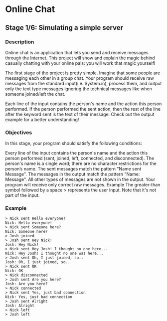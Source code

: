 # Online Chat

## Stage 1/6: Simulating a simple server
### Description
Online chat is an application that lets you send and receive messages through the Internet. This project will show and explain the magic behind casually chatting with your online pals: you will work that magic yourself!

The first stage of the project is pretty simple. Imagine that some people are messaging each other in a group chat. Your program should receive raw messages from the standard input(i.e. System.in), process them, and output only the text type messages ignoring the technical messages like when someone joined/left the chat.

Each line of the input contains the person's name and the action this person performed. If the person performed the sent action, then the rest of the line after the keyword sent is the text of their message. Check out the output example for a better understanding!

### Objectives
In this stage, your program should satisfy the following conditions:

Every line of the input contains the person's name and the action this person performed (sent, joined, left, connected, and disconnected).
The person's name is a single word; there are no character restrictions for the person’s name.
The sent messages match the pattern "Name sent Message".
The messages in the output match the pattern "Name: Message".
All other types of messages are not shown in the output.
Your program will receive only correct raw messages.
Example
The greater-than symbol followed by a space > represents the user input. Note that it's not part of the input.

### Example

```> Nick joined
> Nick sent Hello everyone!
Nick: Hello everyone!
> Nick sent Someone here?
Nick: Someone here?
> Josh joined
> Josh sent Hey Nick!
Josh: Hey Nick!
> Nick sent Hey Josh! I thought no one here...
Nick: Hey Josh! I thought no one was here...
> Josh sent Oh, I just joined, so..
Josh: Oh, I just joined, so..
> Nick sent OK
Nick: OK
> Nick disconnected
> Josh sent Are you here?
Josh: Are you here?
> Nick connected
> Nick sent Yes, just bad connection
Nick: Yes, just bad connection
> Josh sent Alright
Josh: Alright
> Nick left
> Josh left
```